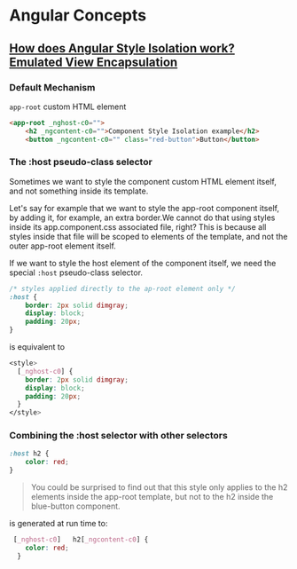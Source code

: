 # Angular Concepts

## [How does Angular Style Isolation work? Emulated View Encapsulation](https://blog.angular-university.io/angular-host-context/)

### Default Mechanism

`app-root` custom HTML element

```html
<app-root _nghost-c0="">
    <h2 _ngcontent-c0="">Component Style Isolation example</h2>
    <button _ngcontent-c0="" class="red-button">Button</button>

```

### The :host pseudo-class selector

Sometimes we want to style the component custom HTML element itself, and not something inside its template.

Let's say for example that we want to style the app-root component itself, by adding it, for example, an extra border.We cannot do that using styles inside its app.component.css associated file, right? This is because all styles inside that file will be scoped to elements of the template, and not the outer app-root element itself.

If we want to style the host element of the component itself, we need the special `:host` pseudo-class selector.

```css
/* styles applied directly to the ap-root element only */
:host {
    border: 2px solid dimgray;
    display: block;
    padding: 20px;
}
```

is equivalent to

```css
<style>
  [_nghost-c0] {
    border: 2px solid dimgray;
    display: block;
    padding: 20px;
  }
</style>
```

### Combining the :host selector with other selectors

```css
:host h2 {
    color: red;
}
```

>You could be surprised to find out that this style only applies to the h2 elements inside the app-root template, but not to the h2 inside the blue-button component.

is generated at run time to:

```css
 [_nghost-c0]   h2[_ngcontent-c0] {
    color: red;
  }
```
